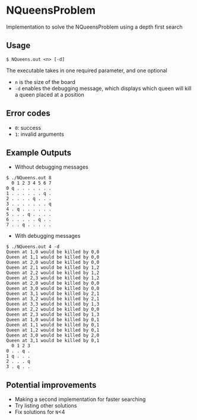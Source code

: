 # NQueensProblem
Implementation to solve the NQueensProblem using a depth first search

## Usage
```
$ NQueens.out <n> [-d]
```
The executable takes in one required parameter, and one optional
* `n` is the size of the board
* `-d` enables the debugging message, which displays which queen will kill a queen placed at a position

## Error codes
* `0`: success
* `1`: invalid arguments

## Example Outputs
* Without debugging messages  
```
$ ./NQueens.out 8
  0 1 2 3 4 5 6 7
0 q . . . . . . .
1 . . . . . . q .
2 . . . . q . . .
3 . . . . . . . q
4 . q . . . . . .
5 . . . q . . . .
6 . . . . . q . .
7 . . q . . . . .
```
* With debugging messages
```
$ ./NQueens.out 4 -d
Queen at 1,0 would be killed by 0,0
Queen at 1,1 would be killed by 0,0
Queen at 2,0 would be killed by 0,0
Queen at 2,1 would be killed by 1,2
Queen at 2,2 would be killed by 1,2
Queen at 2,3 would be killed by 1,2
Queen at 2,0 would be killed by 0,0
Queen at 3,0 would be killed by 0,0
Queen at 3,1 would be killed by 2,1
Queen at 3,2 would be killed by 2,1
Queen at 3,3 would be killed by 1,3
Queen at 2,2 would be killed by 0,0
Queen at 2,3 would be killed by 1,3
Queen at 1,0 would be killed by 0,1
Queen at 1,1 would be killed by 0,1
Queen at 1,2 would be killed by 0,1
Queen at 3,0 would be killed by 2,0
Queen at 3,1 would be killed by 0,1
  0 1 2 3
0 . . q .
1 q . . .
2 . . . q
3 . q . .
```

## Potential improvements
* Making a second implementation for faster searching
* Try listing other solutions
* Fix solutions for `N`<4
